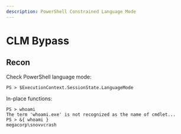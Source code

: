 ```yaml
---
description: PowerShell Constrained Language Mode
---
```


# CLM Bypass




## Recon

Check PowerShell language mode:

```
PS > $ExecutionContext.SessionState.LanguageMode
```

In-place functions:

```
PS > whoami
The term 'whoami.exe' is not recognized as the name of cmdlet...
PS > &{ whoami }
megacorp\snovvcrash
```
